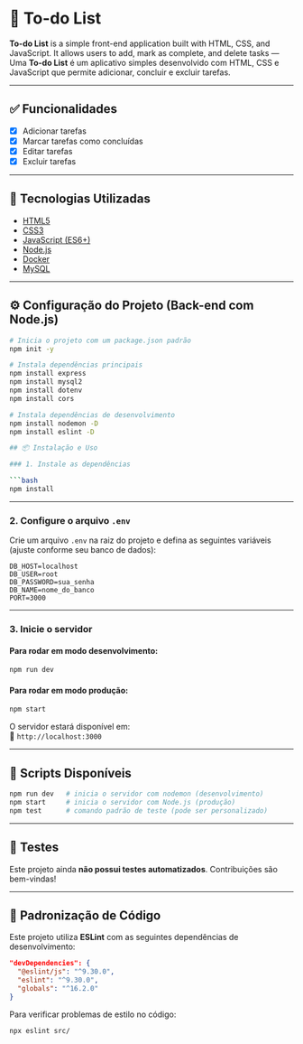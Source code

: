 # 📝 To-do List

**To-do List** is a simple front-end application built with HTML, CSS, and JavaScript. It allows users to add, mark as complete, and delete tasks —  
Uma **To-do List** é um aplicativo simples desenvolvido com HTML, CSS e JavaScript que permite adicionar, concluir e excluir tarefas.

---

## ✅ Funcionalidades

- [x] Adicionar tarefas  
- [x] Marcar tarefas como concluídas  
- [x] Editar tarefas  
- [x] Excluir tarefas  

---

## 🚀 Tecnologias Utilizadas

- [HTML5](w)
- [CSS3](w)
- [JavaScript (ES6+)](w)
- [Node.js](w)
- [Docker](w)
- [MySQL](w)

---

## ⚙️ Configuração do Projeto (Back-end com Node.js)

```bash
# Inicia o projeto com um package.json padrão
npm init -y

# Instala dependências principais
npm install express
npm install mysql2
npm install dotenv
npm install cors

# Instala dependências de desenvolvimento
npm install nodemon -D
npm install eslint -D

## 📦 Instalação e Uso

### 1. Instale as dependências

```bash
npm install
```

---

### 2. Configure o arquivo `.env`

Crie um arquivo `.env` na raiz do projeto e defina as seguintes variáveis (ajuste conforme seu banco de dados):

```env
DB_HOST=localhost
DB_USER=root
DB_PASSWORD=sua_senha
DB_NAME=nome_do_banco
PORT=3000
```

---

### 3. Inicie o servidor

#### Para rodar em modo desenvolvimento:

```bash
npm run dev
```

#### Para rodar em modo produção:

```bash
npm start
```

O servidor estará disponível em:  
📍 `http://localhost:3000`

---

## 📜 Scripts Disponíveis

```bash
npm run dev   # inicia o servidor com nodemon (desenvolvimento)
npm start     # inicia o servidor com Node.js (produção)
npm test      # comando padrão de teste (pode ser personalizado)
```

---

## 🧪 Testes

Este projeto ainda **não possui testes automatizados**. Contribuições são bem-vindas!

---

## 🧹 Padronização de Código

Este projeto utiliza **ESLint** com as seguintes dependências de desenvolvimento:

```json
"devDependencies": {
  "@eslint/js": "^9.30.0",
  "eslint": "^9.30.0",
  "globals": "^16.2.0"
}
```

Para verificar problemas de estilo no código:

```bash
npx eslint src/
```
